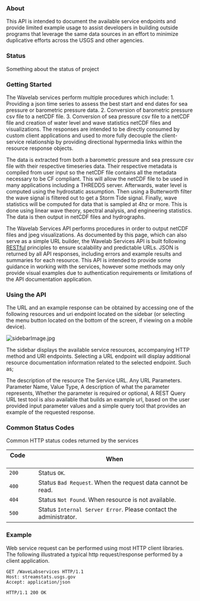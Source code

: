 ### About
This API is intended to document the available service endpoints and provide limited example usage to assist developers in building outside programs that leverage the same data sources in an effort to minimize duplicative efforts across the USGS and other agencies.

### Status
Something about the status of project
### Getting Started
The Wavelab services perform multiple procedures which include:  1.  Providing a json time series to assess the best start and end dates for sea pressure or barometric pressure data.  2.  Conversion of barometric pressure csv file to a netCDF file. 3.  Conversion of sea pressure csv file to a netCDF file and creation of water level and wave statistics netCDF files and visualizations. The responses are intended to be directly consumed by custom client applications and used to more fully decouple the client-service relationship by providing directional hypermedia links within the resource response objects.

The data is extracted from both a barometric pressure and sea pressure csv file with their respective timeseries data.  Their respective metadata is compiled from user input so the netCDF file contains all the metadata necessary to be CF compliant.  This will allow the netCDF file to be used in many applications including a THREDDS server.  Afterwards, water level is computed using the hydrostatic assumption.  Then using a Butterworth filter the wave signal is filtered out to get a Storm Tide signal.  Finally, wave statistics will be computed for data that is sampled at 4hz or more.  This is done using linear wave theory, spectral analysis, and engineering statistics.  The data is then output in netCDF files and hydrographs.

The Wavelab Services API performs procedures in order to output netCDF files and jpeg visualizations. As documented by this page, which can also serve as a simple URL builder, the Wavelab Services API is built following [RESTful](http://en.wikipedia.org/wiki/Representational_state_transfer) principles to ensure scalability and predictable URLs. JSON is returned by all API responses, including errors and example results and summaries for each resource. This API is intended to provide some guidance in working with the services, however some methods may only provide visual examples due to authentication requirements or limitations of the API documentation application.

### Using the API
The URL and an example response can be obtained by accessing one of the following resources and uri endpoint located on the sidebar (or selecting the menu button located on the bottom of the screen, if viewing on a mobile device). 

<img alt="sidebarImage.jpg" 
src="" />

The sidebar displays the available service resources, accompanying HTTP method and URI endpoints. Selecting a URL endpoint will display additional resource documentation information related to the selected endpoint. Such as;

The description of the resource
The Service URL.
Any URL Parameters.
Parameter Name,
Value Type,
A description of what the parameter represents,
Whether the parameter is required or optional,
A REST Query URL test tool is also available that builds an example url, based on the user provided input parameter values and a simple query tool that provides an example of the requested response.

### Common Status Codes
Common HTTP status codes returned by the services

| Code &nbsp; &nbsp; &nbsp;   |When     
| ------- |---------
| `200`   | Status  `OK`.
| `400`   | Status `Bad Request`. When the request data cannot be read.
| `404`   | Status `Not Found`. When resource is not available.
| `500`   | Status `Internal Server Error`. Please contact the administrator. 

### Example
Web service request can be performed using most HTTP client libraries. The following illustrated a typical http request/response performed by a client application.

```
GET /WaveLabservices HTTP/1.1
Host: streamstats.usgs.gov
Accept: application/json
```
```
HTTP/1.1 200 OK

  
```

